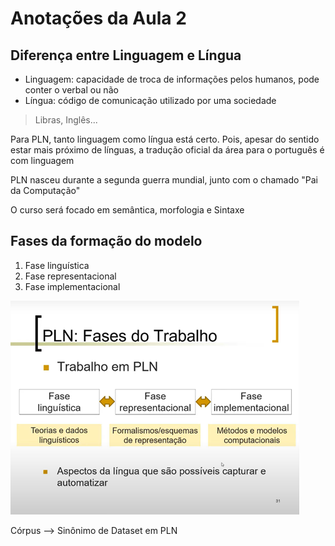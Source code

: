 # Anotações da Aula 2
## Diferença entre Linguagem e Língua
- Linguagem: capacidade de troca de informações pelos humanos, pode conter o verbal ou não
- Língua: código de comunicação utilizado por uma sociedade
> Libras, Inglês...

Para PLN, tanto linguagem como língua está certo. Pois, apesar do sentido estar mais próximo de línguas, a tradução oficial da área para o português é com linguagem

PLN nasceu durante a segunda guerra mundial, junto com o chamado "Pai da Computação"

O curso será focado em semântica, morfologia e Sintaxe

## Fases da formação do modelo

1. Fase linguística
2. Fase representacional
3. Fase implementacional

![Fases da formação](imgs/Imagem1.png)


Córpus --> Sinônimo de Dataset em PLN